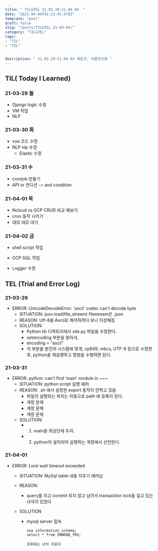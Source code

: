 ```yaml
---
title: " TIL&TEL 21.03.29~21.04.04  "
date: "2021-04-04T01:23:45.678Z"
template: "post"
draft: false
slug: "/posts/TIL&TEL_21-04-04/"
category: "TIL&TEL"
tags:
- "TIL"
- "TEL"


description: " 21.03.29~21.04.04 배운것, 씨름한것들 "
---
```


## TIL( Today I Learned)

### 21-03-29 월

-   Django logic 수정
-   VM 작업
-   NLP

### 21-03-30 화

-   vue 코드 수정
-   NLP nlp 수정
    -   Elastic 수정

### 21-03-31 수

-   cronjob 만들기
-   API or 컨디션 -> and condition

### 21-04-01 목

-   Ncloud vs GCP CRUD 비교 해보기
-   cron 동작 시키기
-   데모 데모 대기

### 21-04-02 금

-   shell script 작업

-   GCP SQL 작업

-   Logger 수정

    

## TEL (Trial and Error Log)

### 21-03-29

-   ERROR: UnicodeDecodeError: 'ascii' codec can't decode byte
    -   SITUATION: json.load(file_stream) filestream은 .json
    -   REASON: Utf-8을 Ascii로 해석하려다 보니 이상해짐
    -   SOLUTION:
        -   Python lib 디렉토리에서 site.py 파일을 수정한다.
        -   setencoding 부분을 찾아서,
        -   encoding = “ascii”
        -   이 부분을 본인의 시스템에 맞게, cp949, mbcs, UTF-8 등으로 수정한 후, python을 재실행하고 명령을 수행하면 된다.

### 21-03-31

-   ERROR: python: can't find 'main' module in ~~~
    -   SITUATION: python script 실행 에러
    -   REASON: .sh 에서 설정한 export 동작이 안먹고 있음
        -   파일이 실행되는 위치는 자동으로 path 에 등록이 된다.
        -   계정 문제
        -   계정 문제
        -   계정 문제
    -   SOLUTION:
        -   1.  main을 최상단에 두자.
        -   2.  python이 설치되어 실행하는 계정에서 선언한다. 

### 21-04-01

-   ERROR: Lock wait timeout exceeded

    -   SITUATION: MySql table 내용 지우기 에러남

    -   REASON:

        -   query를 치고 commit 되지 않고 남아서 transaction lock을 걸고 있는 녀석이 있었다

    -   SOLUTION

        -   mysql server 접속
            ```
            use information_schema;
            select * from INNODB_TRX;
            
            조회되는 녀석 지운다
            ```

            
            